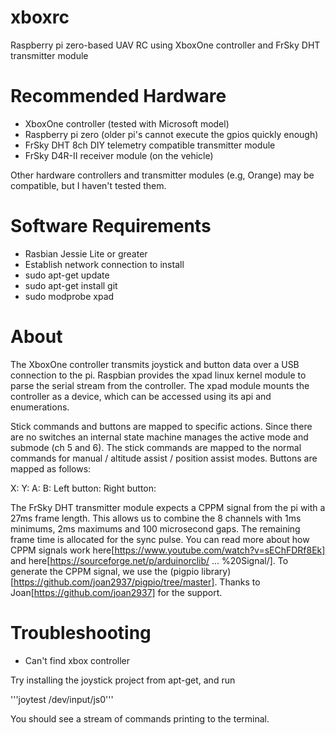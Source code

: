 # xboxrc

Raspberry pi zero-based UAV RC using XboxOne controller and FrSky DHT transmitter module

# Recommended Hardware

- XboxOne controller (tested with Microsoft model)
- Raspberry pi zero (older pi's cannot execute the gpios quickly enough)
- FrSky DHT 8ch DIY telemetry compatible transmitter module 
- FrSky D4R-II receiver module (on the vehicle)

Other hardware controllers and transmitter modules (e.g, Orange) may be compatible, but I haven't tested them.

# Software Requirements

- Rasbian Jessie Lite or greater
- Establish network connection to install
- sudo apt-get update
- sudo apt-get install git
- sudo modprobe xpad

# About

The XboxOne controller transmits joystick and button data over a USB connection to the pi. Raspbian provides the xpad linux kernel module to parse the serial stream from the controller. The xpad module mounts the controller as a device, which can be accessed using its api and enumerations.

Stick commands and buttons are mapped to specific actions. Since there are no switches an internal state machine manages the active mode and submode (ch 5 and 6). The stick commands are mapped to the normal commands for manual / altitude assist / position assist modes. Buttons are mapped as follows:

X: 
Y: 
A: 
B: 
Left button:
Right button:

The FrSky DHT transmitter module expects a CPPM signal from the pi with a 27ms frame length. This allows us to combine the 8 channels with 1ms minimums, 2ms maximums and 100 microsecond gaps. The remaining frame time is allocated for the sync pulse. You can read more about how CPPM signals work here[https://www.youtube.com/watch?v=sEChFDRf8Ek] and here[https://sourceforge.net/p/arduinorclib/ ... %20Signal/]. To generate the CPPM signal, we use the (pigpio library)[https://github.com/joan2937/pigpio/tree/master]. Thanks to Joan[https://github.com/joan2937] for the support.

# Troubleshooting

* Can't find xbox controller

Try installing the joystick project from apt-get, and run 

'''joytest /dev/input/js0'''

You should see a stream of commands printing to the terminal.